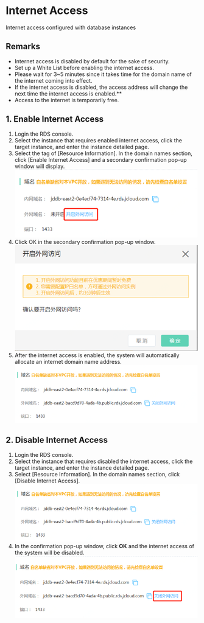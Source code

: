 # Internet Access
Internet access configured with database instances

## Remarks
- Internet access is disabled by default for the sake of security.
- Set up a White List before enabling the internet access.
- Please wait for 3~5 minutes since it takes time for the domain name of the internet coming into effect.
- If the internet access is disabled, the access address will change the next time the internet access is enabled.**
- Access to the internet is temporarily free.

## 1. Enable Internet Access
1. Login the RDS console.
2. Select the instance that requires enabled internet access, click the target instance, and enter the instance detailed page.
3. Select the tag of [Resource Information]. In the domain names section, click [Enable Internet Access] and a secondary confirmation pop-up window will display.
![Internet Access1](../../../image/RDS/internet-Access-1.png)
4. Click OK in the secondary confirmation pop-up window.
![Internet Access 2](../../../image/RDS/internet-Access-2.png)
5. After the internet access is enabled, the system will automatically allocate an internet domain name address.
![Internet Access 3](../../../image/RDS/internet-Access-3.png)

## 2. Disable Internet Access
1. Login the RDS console.
2. Select the instance that requires disabled the internet access, click the target instance, and enter the instance detailed page.
3. Select [Resource Information]. In the domain names section, click [Disable Internet Access].
![Internet Access 3](../../../image/RDS/internet-Access-3.png)
4. In the confirmation pop-up window, click **OK** and the internet access of the system will be disabled.
![Internet Access 4](../../../image/RDS/internet-Access-4.png)
